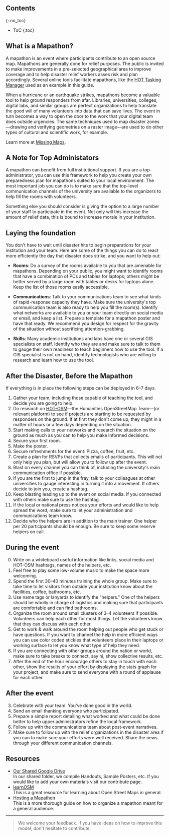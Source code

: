 ## Contents
{:.no_toc}

* ToC
{:toc}

## What is a Mapathon?

A mapathon is an event where participants contribute to an open source map. Mapathons are generally done for relief purposes. The public is invited to make improvements in a pre-selected geographical area to improve coverage and to help disaster relief workers asses risk and plan accordingly. Several online tools facilitate mapathons, like the [HOT Tasking Manager](http://tasks.hotosm.org/) used as an example in this guide.

When a hurricane or an earthquake strikes, mapathons become a valuable tool to help ground responders from afar. Libraries, universities, colleges, digital labs, and similar groups are perfect organizations to help translate the good will of many volunteers into data that can save lives. The event in turn becomes a way to open the door to the work that your digital team does outside urgencies. The same techniques used to map disaster zones—drawing and verifying geometries on a raster image—are used to do other types of cultural and scientific work, for example.

Learn more at [Missing Maps](http://www.missingmaps.org/host/).

## A Note for Top Administators

A mapathon can benefit from full institutional support. If you are a top-administrator, you can use this framework to help you create your own preparedness plan for mapathons suited to your local environment. The most important job you can do is to make sure that the top-level communication channels of the university are available to the organizers to help fill the rooms with volunteers. 

Something else you should consider is giving the option to a large number of your staff to participate in the event. Not only will this increase the amount of relief data, this is bound to increase morale in your institution.


## Laying the foundation

You don't have to wait until disaster hits to begin preparations for your institution and your team. Here are some of the things you can do to react more efficiently the day that disaster does strike, and you want to help out:

- **Rooms**: Do a survey of the rooms available to you that are amenable for mapathons. Depending on your public, you might want to identify rooms that have a combination of PCs and tables for laptops; others might be better served by a large room with tables or desks for laptops alone. Keep the list of those rooms easily accessible.

- **Communications**: Talk to your communications team to see what kinds of rapid-response capacity they have. Make sure the university's top communication team is also ready to help you fill the room(s). Identify what networks are available to you or your team directly on social media or email, and keep a list. Prepare a template for a mapathon poster and have that ready. We recommend you design for respect for the gravity of the situation without sacrificing attention-grabbing.

- **Skills**: Many academic institutions and labs have one or several GIS
specialists on staff. Identify who they are and make sure to talk to them to
gauge their own readiness to teach beginners how to use the tool. If a GIS specialist is not on hand, identify technologists who are willing to research and learn how to use the tool.


## After the Disaster, Before the Mapathon

If everything is in place the following steps can be deployed in 6–7 days.

1. Gather your team, including those capable of teaching the tool, and decide you are going to help.
2. Do research on [HOT-OSM](http://hotosm.org)—the Humanities OpenStreetMap
   Team—(or relevant platform) to see if projects are starting to be requested by responders on the ground. If at first they don't come up, they might in a matter of hours or a few days depending on the situation.
3. Start making calls to your networks and research the situation on the ground as much as you can to help you make informed decisions.
4. Secure your first room.
5. Make the poster.
10. Secure refreshments for the event: Pizza, coffee, fruit, etc.
11. Create a plan for RSVPs that collects emails of participants. This will not only help you plan, but will allow you to follow up after the event. 
6. Blast on every channel you can think of, including the university's main communication office if possible.
7. If you are the first to jump in the fray, talk to your colleagues at other universities to gauge interesting in turning it into a movement. If others decide to join you, create a hashtag.
8. Keep blasting leading up to the event on social media. If you connected with others make sure to use the hashtag.
9. If the local or national press notices your efforts and would like to help spread the word, make sure to let your administration and communications team know.
10. Decide who the helpers are in addition to the main trainer. One helper per 20 participants should be enough. Be sure to keep some reserve helpers on call.

## During the event


0. Write on a whiteboard useful information like links, social media and HOT-OSM hashtags, names of the helpers, etc.
1. Feel free to play some low-volume music to make the space more welcoming.
2. Spend the first 30–40 minutes training the whole group. Make sure to take time to let visitors from outside your institution know about the facilities, coffee, bathrooms, etc.
3. Use name tags or lanyards to identify the "helpers." One of the helpers should be wholly in charge of logistics and making sure that participants are comfortable and can find bathrooms.
4. Organize the room around small clusters of 3–4 volunteers if possible. Volunteers can help each other for most things. Let the volunteers know that they can discuss with each other.
5. Get to work & walk around the room helping out people who get stuck or have questions. If you want to channel the help in more efficient ways you can use color coded stickies that volunteers place in their laptops or working surface to let you know what type of help they need.
6. If you are connecting with other groups around the nation or world, make sure to take breaks to connect, say hi, show collective results, etc.
7. After the end of the hour encourage others to stay in touch with each other, show the results of your effort by displaying the stats graph for your project, and make sure to send everyone with a round of applause for each other.

## After the event

3. Celebrate with your team. You've done good in the world.
1. Send an email thanking everyone who participated.
2. Prepare a simple report detailing what worked and what could be done better to help upper administrators refine the local framework.
4. Follow up with the communications team about post-event narratives.
5. Make sure to follow up with the relief organizations in the disaster area if you can to make sure your efforts were well received. Share the news through your different communication channels.

## Resources

- [Our Shared Google Drive](https://drive.google.com/drive/folders/0B2gLcm5jfVhSZWlpV0JBTVRUdUE?usp=sharing)    
In our shared folder, we compile Handouts, Sample Posters, etc. If you would like to add your own materials visit our contribute page.
- [learnOSM](http://learnosm.org/en/)   
This is a great resource for learning about Open Street Maps in general.
- [Hosting a Mapathon](http://www.missingmaps.org/host/)   
This is a more thorough guide on how to organize a mapathon meant for a general audience.

---

> We welcome your feedback. If you have ideas on how to improve this model, don't hesitate to contribute.






